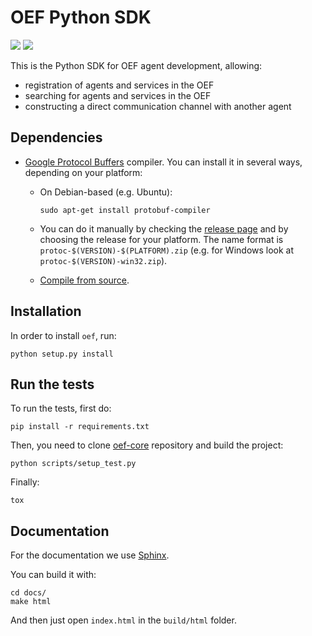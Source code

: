 # OEF Python SDK

![](https://img.shields.io/badge/python-3.5%20%7C%203.6%20%7C%203.7-blue.svg)
![](https://img.shields.io/badge/license-Apache--2.0-lightgrey.svg)

This is the Python SDK for OEF agent development, allowing:

 * registration of agents and services in the OEF
 * searching for agents and services in the OEF
 * constructing a direct communication channel with another agent


## Dependencies

- [Google Protocol Buffers](https://developers.google.com/protocol-buffers/) compiler. You can install it in several  ways, depending on your platform:

  - On Debian-based (e.g. Ubuntu):
        
        sudo apt-get install protobuf-compiler
  - You can do it manually by checking the [release page](https://github.com/protocolbuffers/protobuf/releases) and 
by choosing the release for your platform. The name format is `protoc-$(VERSION)-$(PLATFORM).zip` 
(e.g. for Windows look at `protoc-$(VERSION)-win32.zip`).
  - [Compile from source](https://github.com/protocolbuffers/protobuf/blob/master/src/README.md#c-installation---windows).

    
## Installation
In order to install `oef`, run:

    python setup.py install

## Run the tests

To run the tests, first do: 

    pip install -r requirements.txt
    
Then, you need to clone [oef-core](https://github.com/fetchai/oef-core) repository and build the project:

    python scripts/setup_test.py
    
Finally:

    tox 

## Documentation

For the documentation we use [Sphinx](http://www.sphinx-doc.org/en/master/).

You can build it with:

    cd docs/
    make html
    
And then just open `index.html` in the `build/html` folder.
